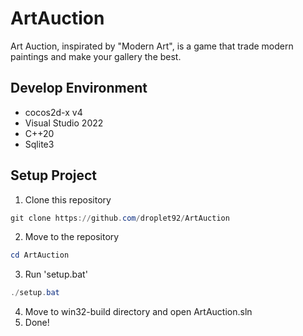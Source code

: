 # ArtAuction
Art Auction, inspirated by "Modern Art", is a game that trade modern paintings and make your gallery the best. 

## Develop Environment
- cocos2d-x v4
- Visual Studio 2022
- C++20
- Sqlite3

## Setup Project
1. Clone this repository
```powershell
git clone https://github.com/droplet92/ArtAuction
```
2. Move to the repository
```powershell
cd ArtAuction
```
3. Run 'setup.bat'
```powershell
./setup.bat
```
4. Move to win32-build directory and open ArtAuction.sln
5. Done!
